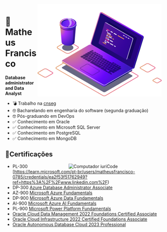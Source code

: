 <div id="top"></div>
<img src="https://github.com/dirceuresende/dirceuresende/raw/main/computer-illustration.png" min-width="400px" max-width="400px" width="400px" align="right" alt="Computador iuriCode" />

<h1>👋 Matheus Francisco </h1>

**Database administrator and Data Analyst**

- 💣 Trabalho na [cnseg](https://cnseg.org.br/)
- 🤓 Bacharelando em engenharia do software (segunda graduação)
- 🤓 Pós-graduando em DevOps
- ✅ Conhecimento em Oracle
- ✅ Conhecimento em Microsoft SQL Server
- ✅ Conhecimento em PostgreSQL
- ✅ Conhecimento em MongoDB


<h2>🎯Certificações</h2>
<img src="https://user-images.githubusercontent.com/67348204/235379724-4578a774-4121-4af5-9e5c-019355d3d8df.png" min-width="300px" max-width="300px" width="300px" align="right" alt="Computador iuriCode" />


- PL-300 [https://learn.microsoft.com/pt-br/users/matheusfrancisco-0785/credentials/ea2f53f51762949?ref=https%3A%2F%2Fwww.linkedin.com%2F)
- DP-300 [Azure Database Administrator Associate](https://www.credly.com/badges/806bb37e-3293-4d9b-a6e0-7bba1de1b36b/public_url)
- AZ-900 [Microsoft Azure Fundamentals](https://www.credly.com/badges/38b63a3a-b55a-49a2-96e0-dbbf56b79d5f)
- DP-900 [Microsoft Azure Data Fundamentals](https://www.credly.com/badges/b4e60575-dafb-42fc-b501-703835580b65)
- AI-900 [Microsoft Azure AI Fundamentals](https://www.credly.com/badges/326f469c-efae-4812-9311-ebe9997a8a07)
- PL-900 [Microsoft Power Platform Fundamentals](https://www.credly.com/badges/5af8391e-fbfa-4ebb-8269-9c5700234b77/public_url)
- [Oracle Cloud Data Management 2022 Foundations Certified Associate](https://catalog-education.oracle.com/pls/certview/sharebadge?id=4F93E3C2C9B1930CAEDEE797824E229F326A509AD69F24A21193C5CAF251C517)
- [Oracle Cloud Infrastructure 2022 Certified Foundations Associate](https://catalog-education.oracle.com/pls/certview/sharebadge?id=1CACA29A72E8F6F9C4736792E83D919ED6FB8D0CBF4AC5CE7837A0345E370018)
- [Oracle Autonomous Database Cloud 2023 Professional](https://catalog-education.oracle.com/pls/certview/sharebadge?id=8B46D563C14232FC1F1E955C5ADB433F09F3A65999B4E9028272849019D1F2D6)
